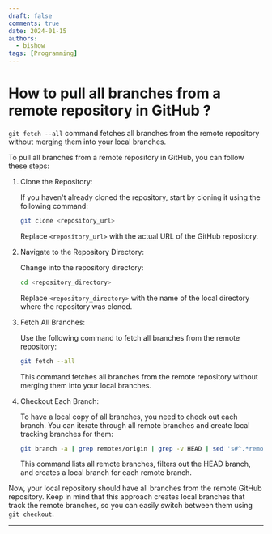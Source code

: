 ```yaml
---
draft: false
comments: true
date: 2024-01-15
authors:
  - bishow
tags: [Programming]
---
```


# How to pull all branches from a remote repository in GitHub ?

`git fetch --all` command fetches all branches from the remote repository without merging them into your local branches.

<!-- more -->

To pull all branches from a remote repository in GitHub, you can follow these steps:

1.  Clone the Repository:

    If you haven't already cloned the repository, start by cloning it using the following command:

    ```bash title="bash"
    git clone <repository_url>
    ```

    Replace `<repository_url>` with the actual URL of the GitHub repository.

2.  Navigate to the Repository Directory:

    Change into the repository directory:

    ```bash title="bash"
    cd <repository_directory>
    ```

    Replace `<repository_directory>` with the name of the local directory where the repository was cloned.

3.  Fetch All Branches:

    Use the following command to fetch all branches from the remote repository:

    ```bash title="bash"
    git fetch --all
    ```

    This command fetches all branches from the remote repository without merging them into your local branches.

4.  Checkout Each Branch:

    To have a local copy of all branches, you need to check out each branch. You can iterate through all remote branches and create local tracking branches for them:

    ```bash title="bash"
    git branch -a | grep remotes/origin | grep -v HEAD | sed 's#^.*remotes/origin/##' | xargs -I {} git checkout -b {}
    ```

    This command lists all remote branches, filters out the HEAD branch, and creates a local branch for each remote branch.

Now, your local repository should have all branches from the remote GitHub repository. Keep in mind that this approach creates local branches that track the remote branches, so you can easily switch between them using `git checkout`.

---
